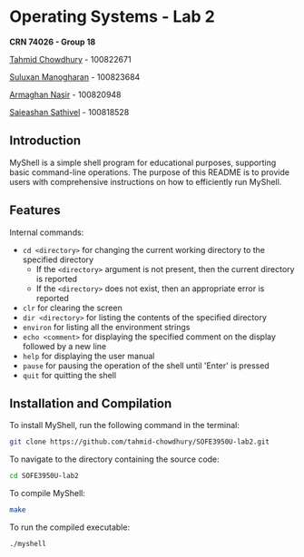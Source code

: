 # Operating Systems - Lab 2
**CRN 74026 - Group 18**

[Tahmid Chowdhury](https://github.com/tahmid-chowdhury) - 100822671

[Suluxan Manogharan]() - 100823684

[Armaghan Nasir](https://github.com/Armaghan180) - 100820948

[Saieashan Sathivel](https://github.com/Saieashan1) - 100818528

## Introduction
MyShell is a simple shell program for educational purposes, supporting basic command-line operations. The purpose of this README is to provide users with comprehensive instructions on how to efficiently run MyShell.

## Features
Internal commands:
- `cd <directory>` for changing the current working directory to the specified directory
  - If the `<directory>` argument is not present, then the current directory is reported
  - If the `<directory>` does not exist, then an appropriate error is reported
- `clr` for clearing the screen
- `dir <directory>` for listing the contents of the specified directory
- `environ` for listing all the environment strings
- `echo <comment>` for displaying the specified comment on the display followed by a new line
- `help` for displaying the user manual
- `pause` for pausing the operation of the shell until 'Enter' is pressed
- `quit` for quitting the shell

## Installation and Compilation
To install MyShell, run the following command in the terminal:
```bash
git clone https://github.com/tahmid-chowdhury/SOFE3950U-lab2.git
```

To navigate to the directory containing the source code:
```bash
cd SOFE3950U-lab2
```

To compile MyShell:
```bash
make
```

To run the compiled executable:
```bash
./myshell
```
